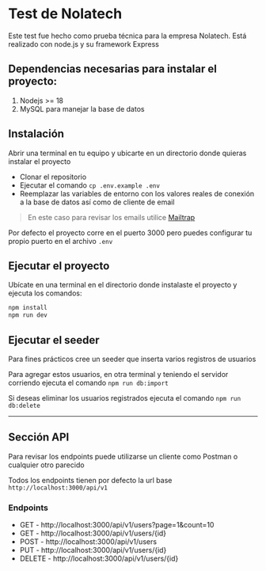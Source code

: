 # Test de Nolatech

Este test fue hecho como prueba técnica para la empresa Nolatech. Está realizado con node.js y su framework Express

## Dependencias necesarias para instalar el proyecto:

1. Nodejs >= 18
2. MySQL para manejar la base de datos

## Instalación

Abrir una terminal en tu equipo y ubicarte en un directorio donde quieras instalar el proyecto

-   Clonar el repositorio
-   Ejecutar el comando `cp .env.example .env`
-   Reemplazar las variables de entorno con los valores reales de conexión a la base de datos así como de cliente de email

> En este caso para revisar los emails utilice [Mailtrap](https://mailtrap.io)

Por defecto el proyecto corre en el puerto 3000 pero puedes configurar tu propio puerto en el archivo `.env`

## Ejecutar el proyecto

Ubícate en una terminal en el directorio donde instalaste el proyecto y ejecuta los comandos:
```bash
npm install
npm run dev
```

## Ejecutar el seeder

Para fines prácticos cree un seeder que inserta varios registros de usuarios

Para agregar estos usuarios, en otra terminal y teniendo el servidor corriendo ejecuta el comando `npm run db:import`

Si deseas eliminar los usuarios registrados ejecuta el comando `npm run db:delete`

---

## Sección API

Para revisar los endpoints puede utilizarse un cliente como Postman o cualquier otro parecido

Todos los endpoints tienen por defecto la url base `http://localhost:3000/api/v1`

### Endpoints

-   GET - http://localhost:3000/api/v1/users?page=1&count=10
-   GET - http://localhost:3000/api/v1/users/{id}
-   POST - http://localhost:3000/api/v1/users
-   PUT - http://localhost:3000/api/v1/users/{id}
-   DELETE - http://localhost:3000/api/v1/users/{id}
